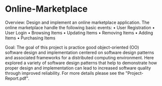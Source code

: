 # Online-Marketplace
Overview: Design and implement an online marketplace application. The online marketplace handle the following basic events:
	• User Registration
  	• User Login
  	• Browsing Items
  	• Updating Items
  	• Removing Items
  	• Adding Items
  	• Purchasing Items
  
Goal: The goal of this project is practice good object-oriented (OO) software design and implementation centered on software design patterns and associated frameworks for a distributed computing environment. Here explored a variety of software design patterns that help to demonstrate how proper design and implementation can lead to increased software quality through improved reliability. For more details please see the "Project-Report.pdf".

